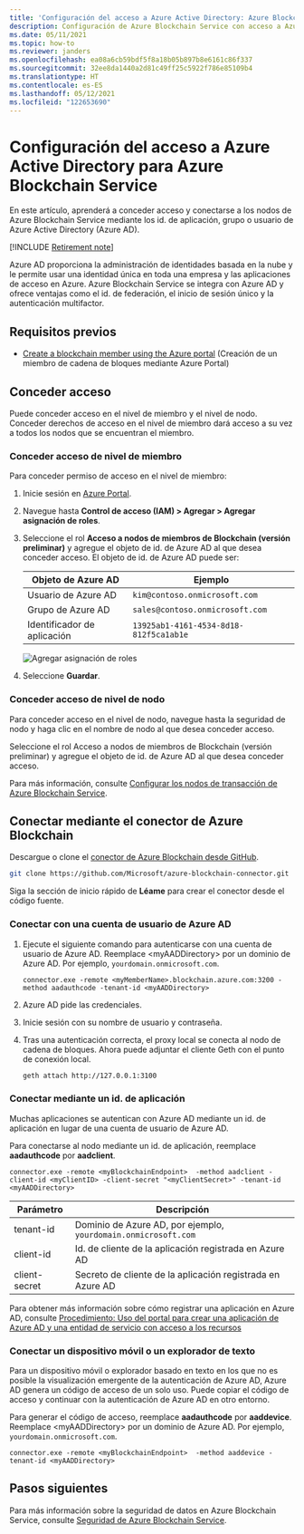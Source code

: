 ```yaml
---
title: 'Configuración del acceso a Azure Active Directory: Azure Blockchain Service'
description: Configuración de Azure Blockchain Service con acceso a Azure Active Directory
ms.date: 05/11/2021
ms.topic: how-to
ms.reviewer: janders
ms.openlocfilehash: ea08a6cb59bdf5f8a18b05b897b8e6161c86f337
ms.sourcegitcommit: 32ee8da1440a2d81c49ff25c5922f786e85109b4
ms.translationtype: HT
ms.contentlocale: es-ES
ms.lasthandoff: 05/12/2021
ms.locfileid: "122653690"
---
```

# <a name="how-to-configure-azure-active-directory-access-for-azure-blockchain-service"></a>Configuración del acceso a Azure Active Directory para Azure Blockchain Service

En este artículo, aprenderá a conceder acceso y conectarse a los nodos de Azure Blockchain Service mediante los id. de aplicación, grupo o usuario de Azure Active Directory (Azure AD).

[!INCLUDE [Retirement note](./includes/retirement.md)]

Azure AD proporciona la administración de identidades basada en la nube y le permite usar una identidad única en toda una empresa y las aplicaciones de acceso en Azure. Azure Blockchain Service se integra con Azure AD y ofrece ventajas como el id. de federación, el inicio de sesión único y la autenticación multifactor.

## <a name="prerequisites"></a>Requisitos previos

* [Create a blockchain member using the Azure portal](create-member.md) (Creación de un miembro de cadena de bloques mediante Azure Portal)

## <a name="grant-access"></a>Conceder acceso

Puede conceder acceso en el nivel de miembro y el nivel de nodo. Conceder derechos de acceso en el nivel de miembro dará acceso a su vez a todos los nodos que se encuentran el miembro.

### <a name="grant-member-level-access"></a>Conceder acceso de nivel de miembro

Para conceder permiso de acceso en el nivel de miembro:

1. Inicie sesión en [Azure Portal](https://portal.azure.com).
1. Navegue hasta **Control de acceso (IAM) > Agregar > Agregar asignación de roles**.
1. Seleccione el rol **Acceso a nodos de miembros de Blockchain (versión preliminar)**  y agregue el objeto de id. de Azure AD al que desea conceder acceso. El objeto de id. de Azure AD puede ser:

    | Objeto de Azure AD | Ejemplo |
    |-----------------|---------|
    | Usuario de Azure AD   | `kim@contoso.onmicrosoft.com` |
    | Grupo de Azure AD  | `sales@contoso.onmicrosoft.com` |
    | Identificador de aplicación  | `13925ab1-4161-4534-8d18-812f5ca1ab1e` |

    ![Agregar asignación de roles](./media/configure-aad/add-role-assignment.png)

1. Seleccione **Guardar**.

### <a name="grant-node-level-access"></a>Conceder acceso de nivel de nodo

Para conceder acceso en el nivel de nodo, navegue hasta la seguridad de nodo y haga clic en el nombre de nodo al que desea conceder acceso.

Seleccione el rol Acceso a nodos de miembros de Blockchain (versión preliminar) y agregue el objeto de id. de Azure AD al que desea conceder acceso.

Para más información, consulte [Configurar los nodos de transacción de Azure Blockchain Service](configure-transaction-nodes.md#azure-active-directory-access-control).

## <a name="connect-using-azure-blockchain-connector"></a>Conectar mediante el conector de Azure Blockchain

Descargue o clone el [conector de Azure Blockchain desde GitHub](https://github.com/Microsoft/azure-blockchain-connector/).

```bash
git clone https://github.com/Microsoft/azure-blockchain-connector.git
```

Siga la sección de inicio rápido de **Léame** para crear el conector desde el código fuente.

### <a name="connect-using-an-azure-ad-user-account"></a>Conectar con una cuenta de usuario de Azure AD

1. Ejecute el siguiente comando para autenticarse con una cuenta de usuario de Azure AD. Reemplace \<myAADDirectory\> por un dominio de Azure AD. Por ejemplo, `yourdomain.onmicrosoft.com`.

    ```
    connector.exe -remote <myMemberName>.blockchain.azure.com:3200 -method aadauthcode -tenant-id <myAADDirectory>
    ```

1. Azure AD pide las credenciales.
1. Inicie sesión con su nombre de usuario y contraseña.
1. Tras una autenticación correcta, el proxy local se conecta al nodo de cadena de bloques. Ahora puede adjuntar el cliente Geth con el punto de conexión local.

    ```bash
    geth attach http://127.0.0.1:3100
    ```

### <a name="connect-using-an-application-id"></a>Conectar mediante un id. de aplicación

Muchas aplicaciones se autentican con Azure AD mediante un id. de aplicación en lugar de una cuenta de usuario de Azure AD.

Para conectarse al nodo mediante un id. de aplicación, reemplace **aadauthcode** por **aadclient**.

```
connector.exe -remote <myBlockchainEndpoint>  -method aadclient -client-id <myClientID> -client-secret "<myClientSecret>" -tenant-id <myAADDirectory>
```

| Parámetro | Descripción |
|-----------|-------------|
| tenant-id | Dominio de Azure AD, por ejemplo, `yourdomain.onmicrosoft.com`
| client-id | Id. de cliente de la aplicación registrada en Azure AD
| client-secret | Secreto de cliente de la aplicación registrada en Azure AD

Para obtener más información sobre cómo registrar una aplicación en Azure AD, consulte [Procedimiento: Uso del portal para crear una aplicación de Azure AD y una entidad de servicio con acceso a los recursos](../../active-directory/develop/howto-create-service-principal-portal.md)

### <a name="connect-a-mobile-device-or-text-browser"></a>Conectar un dispositivo móvil o un explorador de texto

Para un dispositivo móvil o explorador basado en texto en los que no es posible la visualización emergente de la autenticación de Azure AD, Azure AD genera un código de acceso de un solo uso. Puede copiar el código de acceso y continuar con la autenticación de Azure AD en otro entorno.

Para generar el código de acceso, reemplace **aadauthcode** por **aaddevice**. Reemplace \<myAADDirectory\> por un dominio de Azure AD. Por ejemplo, `yourdomain.onmicrosoft.com`.

```
connector.exe -remote <myBlockchainEndpoint>  -method aaddevice -tenant-id <myAADDirectory>
```

## <a name="next-steps"></a>Pasos siguientes

Para más información sobre la seguridad de datos en Azure Blockchain Service, consulte [Seguridad de Azure Blockchain Service](data-security.md).